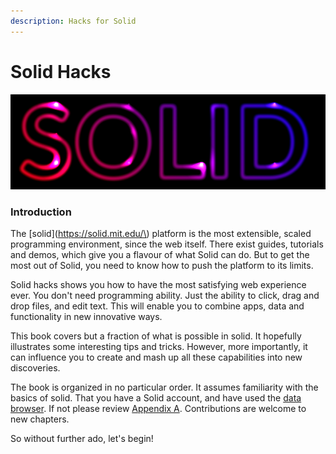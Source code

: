 ```yaml
---
description: Hacks for Solid
---
```


# Solid Hacks

![](.gitbook/assets/solid-neon%20%281%29.png)

### Introduction

The [solid](https://solid.mit.edu/\) platform is the most extensible, scaled programming environment, since the web itself. There exist guides, tutorials and demos, which give you a flavour of what Solid can do. But to get the most out of Solid, you need to know how to push the platform to its limits.  

Solid hacks shows you how to have the most satisfying web experience ever.  You don't need programming ability.  Just the ability to click, drag and drop files, and edit text.  This will enable you to combine apps, data and functionality in new innovative ways.

This book covers but a fraction of what is possible in solid.  It hopefully illustrates some interesting tips and tricks.  However, more importantly, it can influence you to create and mash up all these capabilities into new discoveries.

The book is organized in no particular order.  It assumes familiarity with the basics of solid.  That you have a Solid account, and have used the [data browser](https://github.com/solid/userguide).  If not please review [Appendix A](https://solid.gitbook.io/solid-hacks/appendix-a-solid-resources).  Contributions are welcome to new chapters.  

So without further ado, let's begin!

